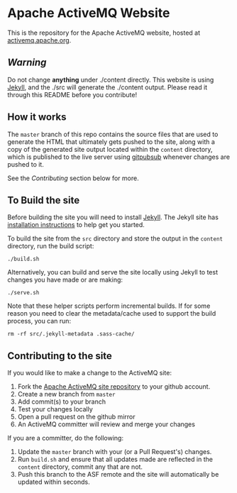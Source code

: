Apache ActiveMQ Website
=======================

This is the repository for the Apache ActiveMQ website, hosted at [activemq.apache.org](http://activemq.apache.org/).

*Warning*
-------

Do not change **anything** under ./content directly.
This website is using [Jekyll](https://jekyllrb.com/), and the ./src will generate the ./content output.
Please read it through this README before you contribute!

How it works
------------
The `master` branch of this repo contains the source files that are used to generate the HTML that ultimately gets pushed to the site, along with
a copy of the generated site output located within the `content` directory, which is published to the live server using
[gitpubsub](http://www.apache.org/dev/gitpubsub.html) whenever changes are pushed to it.

See the *Contributing* section below for more.


To Build the site
-----------------

Before building the site you will need to install [Jekyll](https://jekyllrb.com/).  The Jekyll site has [installation instructions](https://jekyllrb.com/docs/installation/) to help get you started.

To build the site from the `src` directory and store the output in the `content` directory, run the build script:

    ./build.sh

Alternatively, you can build and serve the site locally using Jekyll to test changes you have made or are making:

    ./serve.sh

Note that these helper scripts perform incremental builds. If for some reason you need to clear the metadata/cache used to support the build process, you can run:

    rm -rf src/.jekyll-metadata .sass-cache/

Contributing to the site
------------------------
If you would like to make a change to the ActiveMQ site:

1. Fork the [Apache ActiveMQ site repository](https://github.com/apache/activemq-website) to your github account.
2. Create a new branch from `master`
3. Add commit(s) to your branch
4. Test your changes locally
5. Open a pull request on the github mirror
6. An ActiveMQ committer will review and merge your changes

If you are a committer, do the following:

1. Update the `master` branch with your (or a Pull Request's) changes.
2. Run `build.sh` and ensure that all updates made are reflected in the `content` directory, commit any that are not.
3. Push this branch to the ASF remote and the site will automatically be updated within seconds.

